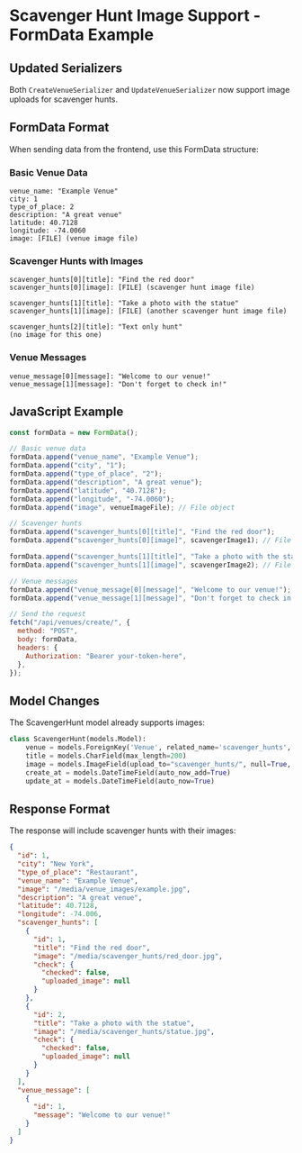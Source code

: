 # Scavenger Hunt Image Support - FormData Example

## Updated Serializers

Both `CreateVenueSerializer` and `UpdateVenueSerializer` now support image uploads for scavenger hunts.

## FormData Format

When sending data from the frontend, use this FormData structure:

### Basic Venue Data

```
venue_name: "Example Venue"
city: 1
type_of_place: 2
description: "A great venue"
latitude: 40.7128
longitude: -74.0060
image: [FILE] (venue image file)
```

### Scavenger Hunts with Images

```
scavenger_hunts[0][title]: "Find the red door"
scavenger_hunts[0][image]: [FILE] (scavenger hunt image file)

scavenger_hunts[1][title]: "Take a photo with the statue"
scavenger_hunts[1][image]: [FILE] (another scavenger hunt image file)

scavenger_hunts[2][title]: "Text only hunt"
(no image for this one)
```

### Venue Messages

```
venue_message[0][message]: "Welcome to our venue!"
venue_message[1][message]: "Don't forget to check in!"
```

## JavaScript Example

```javascript
const formData = new FormData();

// Basic venue data
formData.append("venue_name", "Example Venue");
formData.append("city", "1");
formData.append("type_of_place", "2");
formData.append("description", "A great venue");
formData.append("latitude", "40.7128");
formData.append("longitude", "-74.0060");
formData.append("image", venueImageFile); // File object

// Scavenger hunts
formData.append("scavenger_hunts[0][title]", "Find the red door");
formData.append("scavenger_hunts[0][image]", scavengerImage1); // File object

formData.append("scavenger_hunts[1][title]", "Take a photo with the statue");
formData.append("scavenger_hunts[1][image]", scavengerImage2); // File object

// Venue messages
formData.append("venue_message[0][message]", "Welcome to our venue!");
formData.append("venue_message[1][message]", "Don't forget to check in!");

// Send the request
fetch("/api/venues/create/", {
  method: "POST",
  body: formData,
  headers: {
    Authorization: "Bearer your-token-here",
  },
});
```

## Model Changes

The ScavengerHunt model already supports images:

```python
class ScavengerHunt(models.Model):
    venue = models.ForeignKey('Venue', related_name='scavenger_hunts', on_delete=models.CASCADE)
    title = models.CharField(max_length=200)
    image = models.ImageField(upload_to="scavenger_hunts/", null=True, blank=True)  # ✅ Already exists
    create_at = models.DateTimeField(auto_now_add=True)
    update_at = models.DateTimeField(auto_now=True)
```

## Response Format

The response will include scavenger hunts with their images:

```json
{
  "id": 1,
  "city": "New York",
  "type_of_place": "Restaurant",
  "venue_name": "Example Venue",
  "image": "/media/venue_images/example.jpg",
  "description": "A great venue",
  "latitude": 40.7128,
  "longitude": -74.006,
  "scavenger_hunts": [
    {
      "id": 1,
      "title": "Find the red door",
      "image": "/media/scavenger_hunts/red_door.jpg",
      "check": {
        "checked": false,
        "uploaded_image": null
      }
    },
    {
      "id": 2,
      "title": "Take a photo with the statue",
      "image": "/media/scavenger_hunts/statue.jpg",
      "check": {
        "checked": false,
        "uploaded_image": null
      }
    }
  ],
  "venue_message": [
    {
      "id": 1,
      "message": "Welcome to our venue!"
    }
  ]
}
```
